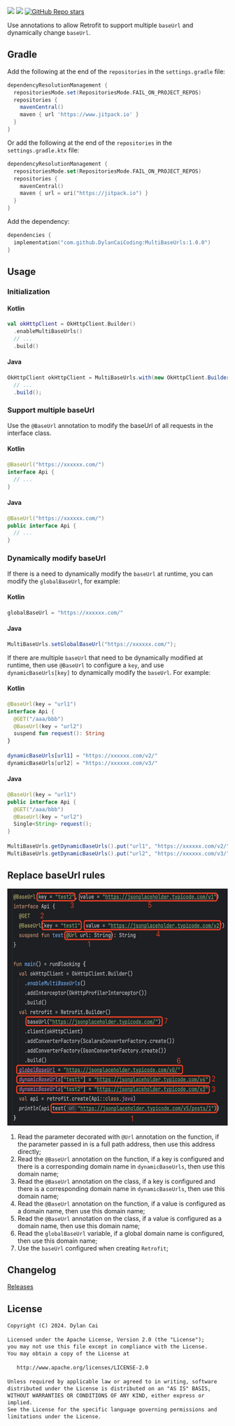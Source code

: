 [![](https://www.jitpack.io/v/DylanCaiCoding/MultiBaseUrls.svg)](https://www.jitpack.io/#DylanCaiCoding/MultiBaseUrls)
[![](https://img.shields.io/badge/License-Apache--2.0-blue.svg)](https://github.com/DylanCaiCoding/MultiBaseUrls/blob/master/LICENSE)
[![GitHub Repo stars](https://img.shields.io/github/stars/DylanCaiCoding/MultiBaseUrls?style=social)](https://github.com/DylanCaiCoding/MultiBaseUrls)

Use annotations to allow Retrofit to support multiple `baseUrl` and dynamically change `baseUrl`.

## Gradle

Add the following at the end of the `repositories` in the `settings.gradle` file:

```groovy
dependencyResolutionManagement {
  repositoriesMode.set(RepositoriesMode.FAIL_ON_PROJECT_REPOS)
  repositories {
    mavenCentral()
    maven { url 'https://www.jitpack.io' }
  }
}
```

Or add the following at the end of the `repositories` in the `settings.gradle.ktx` file:

```kotlin
dependencyResolutionManagement {
  repositoriesMode.set(RepositoriesMode.FAIL_ON_PROJECT_REPOS)
  repositories {
    mavenCentral()
    maven { url = uri("https://jitpack.io") }
  }
}
```

Add the dependency:

```kotlin
dependencies {
  implementation("com.github.DylanCaiCoding:MultiBaseUrls:1.0.0")
}
```

## Usage

### Initialization

<!-- tabs:start -->

#### **Kotlin**

```kotlin
val okHttpClient = OkHttpClient.Builder()
  .enableMultiBaseUrls()
  // ...
  .build()
```

#### **Java**

```java
OkHttpClient okHttpClient = MultiBaseUrls.with(new OkHttpClient.Builder())
  // ...
  .build();
```

<!-- tabs:end -->

### Support multiple baseUrl

Use the `@BaseUrl` annotation to modify the baseUrl of all requests in the interface class.

<!-- tabs:start -->

#### **Kotlin**

```kotlin
@BaseUrl("https://xxxxxx.com/")
interface Api {
  // ...
}
```

#### **Java**

```java
@BaseUrl("https://xxxxxx.com/")
public interface Api {
  // ...
}
```

<!-- tabs:end -->

### Dynamically modify baseUrl

If there is a need to dynamically modify the `baseUrl` at runtime, you can modify the `globalBaseUrl`, for example:

<!-- tabs:start -->

#### **Kotlin**

```kotlin
globalBaseUrl = "https://xxxxxx.com/"
```

#### **Java**

```java
MultiBaseUrls.setGlobalBaseUrl("https://xxxxxx.com/");
```

<!-- tabs:end -->

If there are multiple `baseUrl` that need to be dynamically modified at runtime, then use `@BaseUrl` to configure a `key`, and use `dynamicBaseUrls[key]` to dynamically modify the `baseUrl`. For example:

<!-- tabs:start -->

#### **Kotlin**

```kotlin
@BaseUrl(key = "url1")
interface Api {
  @GET("/aaa/bbb")
  @BaseUrl(key = "url2")
  suspend fun request(): String
}

dynamicBaseUrls[url1] = "https://xxxxxx.com/v2/"
dynamicBaseUrls[url2] = "https://xxxxxx.com/v3/"
```

#### **Java**

```java
@BaseUrl(key = "url1")
public interface Api {
  @GET("/aaa/bbb")
  @BaseUrl(key = "url2")
  Single<String> request();
}

MultiBaseUrls.getDynamicBaseUrls().put("url1", "https://xxxxxx.com/v2/");
MultiBaseUrls.getDynamicBaseUrls().put("url2", "https://xxxxxx.com/v3/");
```

<!-- tabs:end -->

## Replace baseUrl rules

<img src="https://github.com/DylanCaiCoding/MultiBaseUrls/blob/main/docs/img/replace_base_url_rules.png" width="618" height="542">

1. Read the parameter decorated with `@Url` annotation on the function, if the parameter passed in is a full path address, then use this address directly;
2. Read the `@BaseUrl` annotation on the function, if a key is configured and there is a corresponding domain name in `dynamicBaseUrls`, then use this domain name;
3. Read the `@BaseUrl` annotation on the class, if a key is configured and there is a corresponding domain name in `dynamicBaseUrls`, then use this domain name;
4. Read the `@BaseUrl` annotation on the function, if a value is configured as a domain name, then use this domain name;
5. Read the `@BaseUrl` annotation on the class, if a value is configured as a domain name, then use this domain name;
6. Read the `globalBaseUrl` variable, if a global domain name is configured, then use this domain name;
7. Use the `baseUrl` configured when creating `Retrofit`;

## Changelog

[Releases](https://github.com/DylanCaiCoding/MultiBaseUrls/releases)

## License

```
Copyright (C) 2024. Dylan Cai

Licensed under the Apache License, Version 2.0 (the "License");
you may not use this file except in compliance with the License.
You may obtain a copy of the License at

   http://www.apache.org/licenses/LICENSE-2.0

Unless required by applicable law or agreed to in writing, software
distributed under the License is distributed on an "AS IS" BASIS,
WITHOUT WARRANTIES OR CONDITIONS OF ANY KIND, either express or implied.
See the License for the specific language governing permissions and
limitations under the License.
```
